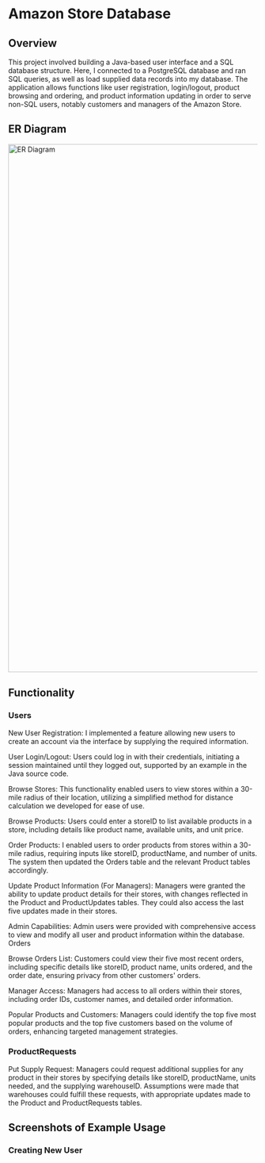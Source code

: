 # Amazon Store Database 

## Overview 
This project involved building a Java-based user interface and a SQL database structure. Here, I connected to a PostgreSQL database and ran SQL queries, as well as load supplied data records into my database. The application allows functions like user registration, login/logout, product browsing and ordering, and product information updating in order to serve non-SQL users, notably customers and managers of the Amazon Store.

## ER Diagram
<img width="1065" alt="ER Diagram" src="https://github.com/Pie115/Amazon-Store-Database/assets/6378028/209b5d05-fadc-4d0f-91d1-db336c46de40">

## Functionality 
### Users 

New User Registration: I implemented a feature allowing new users to create an account via the interface by supplying the required information. 

User Login/Logout: Users could log in with their credentials, initiating a session maintained until they logged out, supported by an example in the Java source code. 

Browse Stores: This functionality enabled users to view stores within a 30-mile radius of their location, utilizing a simplified method for distance calculation we developed for ease of use. 

Browse Products: Users could enter a storeID to list available products in a store, including details like product name, available units, and unit price. 

Order Products: I enabled users to order products from stores within a 30-mile radius, requiring inputs like storeID, productName, and number of units. The system then updated the Orders table and the relevant Product tables accordingly. 

Update Product Information (For Managers): Managers were granted the ability to update product details for their stores, with changes reflected in the Product and ProductUpdates tables. They could also access the last five updates made in their stores. 

Admin Capabilities: Admin users were provided with comprehensive access to view and modify all user and product information within the database.
Orders 

Browse Orders List: Customers could view their five most recent orders, including specific details like storeID, product name, units ordered, and the order date, ensuring privacy from other customers' orders. 

Manager Access: Managers had access to all orders within their stores, including order IDs, customer names, and detailed order information. 

Popular Products and Customers: Managers could identify the top five most popular products and the top five customers based on the volume of orders, enhancing targeted management strategies. 

### ProductRequests 

Put Supply Request: Managers could request additional supplies for any product in their stores by specifying details like storeID, productName, units needed, and the supplying warehouseID. Assumptions were made that warehouses could fulfill these requests, with appropriate updates made to the Product and ProductRequests tables.


## Screenshots of Example Usage 

### Creating New User
